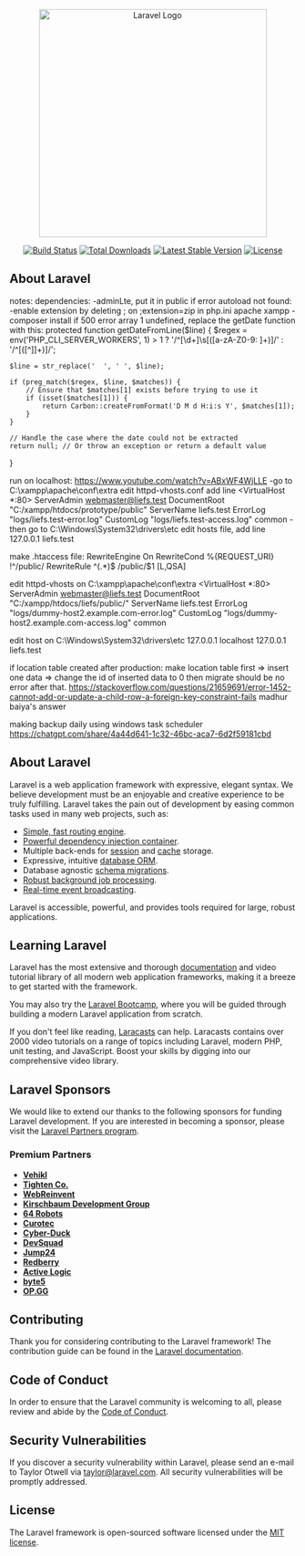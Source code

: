 <p align="center"><a href="https://laravel.com" target="_blank"><img src="https://raw.githubusercontent.com/laravel/art/master/logo-lockup/5%20SVG/2%20CMYK/1%20Full%20Color/laravel-logolockup-cmyk-red.svg" width="400" alt="Laravel Logo"></a></p>

<p align="center">
<a href="https://github.com/laravel/framework/actions"><img src="https://github.com/laravel/framework/workflows/tests/badge.svg" alt="Build Status"></a>
<a href="https://packagist.org/packages/laravel/framework"><img src="https://img.shields.io/packagist/dt/laravel/framework" alt="Total Downloads"></a>
<a href="https://packagist.org/packages/laravel/framework"><img src="https://img.shields.io/packagist/v/laravel/framework" alt="Latest Stable Version"></a>
<a href="https://packagist.org/packages/laravel/framework"><img src="https://img.shields.io/packagist/l/laravel/framework" alt="License"></a>
</p>

## About Laravel

notes:
dependencies:   -adminLte, put it in public
if error autoload not found:    -enable extension by deleting ; on ;extension=zip in php.ini apache xampp
                                -composer install
if 500 error array 1 undefined, replace the getDate function with this:
protected function getDateFromLine($line)
{
    $regex = env('PHP_CLI_SERVER_WORKERS', 1) > 1
        ? '/^\[\d+]\s\[([a-zA-Z0-9: ]+)\]/'
        : '/^\[([^\]]+)\]/';

    $line = str_replace('  ', ' ', $line);

    if (preg_match($regex, $line, $matches)) {
        // Ensure that $matches[1] exists before trying to use it
        if (isset($matches[1])) {
            return Carbon::createFromFormat('D M d H:i:s Y', $matches[1]);
        }
    }

    // Handle the case where the date could not be extracted
    return null; // Or throw an exception or return a default value
}


run on localhost: https://www.youtube.com/watch?v=ABxWF4WjLLE
-go to C:\xampp\apache\conf\extra 
    edit httpd-vhosts.conf add line 
    <VirtualHost *:80>
        ServerAdmin webmaster@liefs.test
        DocumentRoot "C:/xampp/htdocs/prototype/public"
        ServerName liefs.test
        ErrorLog "logs/liefs.test-error.log"
        CustomLog "logs/liefs.test-access.log" common
    </VirtualHost>
-then go to C:\Windows\System32\drivers\etc
    edit hosts file, add line
	127.0.0.1       liefs.test




make .htaccess file:
RewriteEngine On
RewriteCond %{REQUEST_URI} !^/public/
RewriteRule ^(.*)$ /public/$1 [L,QSA]

edit httpd-vhosts on C:\xampp\apache\conf\extra
<VirtualHost *:80>
    ServerAdmin webmaster@liefs.test
    DocumentRoot "C:/xampp/htdocs/liefs/public/"
    ServerName liefs.test
    ErrorLog "logs/dummy-host2.example.com-error.log"
    CustomLog "logs/dummy-host2.example.com-access.log" common
</VirtualHost>

edit host on C:\Windows\System32\drivers\etc 
127.0.0.1	localhost
127.0.0.1	liefs.test

if location table created after production:
make location table first => insert one data => change the id of inserted data to 0 then migrate should be no error after that.
https://stackoverflow.com/questions/21659691/error-1452-cannot-add-or-update-a-child-row-a-foreign-key-constraint-fails madhur baiya's answer


making backup daily using windows task scheduler
https://chatgpt.com/share/4a44d641-1c32-46bc-aca7-6d2f59181cbd

## About Laravel

Laravel is a web application framework with expressive, elegant syntax. We believe development must be an enjoyable and creative experience to be truly fulfilling. Laravel takes the pain out of development by easing common tasks used in many web projects, such as:

- [Simple, fast routing engine](https://laravel.com/docs/routing).
- [Powerful dependency injection container](https://laravel.com/docs/container).
- Multiple back-ends for [session](https://laravel.com/docs/session) and [cache](https://laravel.com/docs/cache) storage.
- Expressive, intuitive [database ORM](https://laravel.com/docs/eloquent).
- Database agnostic [schema migrations](https://laravel.com/docs/migrations).
- [Robust background job processing](https://laravel.com/docs/queues).
- [Real-time event broadcasting](https://laravel.com/docs/broadcasting).

Laravel is accessible, powerful, and provides tools required for large, robust applications.

## Learning Laravel

Laravel has the most extensive and thorough [documentation](https://laravel.com/docs) and video tutorial library of all modern web application frameworks, making it a breeze to get started with the framework.

You may also try the [Laravel Bootcamp](https://bootcamp.laravel.com), where you will be guided through building a modern Laravel application from scratch.

If you don't feel like reading, [Laracasts](https://laracasts.com) can help. Laracasts contains over 2000 video tutorials on a range of topics including Laravel, modern PHP, unit testing, and JavaScript. Boost your skills by digging into our comprehensive video library.

## Laravel Sponsors

We would like to extend our thanks to the following sponsors for funding Laravel development. If you are interested in becoming a sponsor, please visit the [Laravel Partners program](https://partners.laravel.com).

### Premium Partners

- **[Vehikl](https://vehikl.com/)**
- **[Tighten Co.](https://tighten.co)**
- **[WebReinvent](https://webreinvent.com/)**
- **[Kirschbaum Development Group](https://kirschbaumdevelopment.com)**
- **[64 Robots](https://64robots.com)**
- **[Curotec](https://www.curotec.com/services/technologies/laravel/)**
- **[Cyber-Duck](https://cyber-duck.co.uk)**
- **[DevSquad](https://devsquad.com/hire-laravel-developers)**
- **[Jump24](https://jump24.co.uk)**
- **[Redberry](https://redberry.international/laravel/)**
- **[Active Logic](https://activelogic.com)**
- **[byte5](https://byte5.de)**
- **[OP.GG](https://op.gg)**

## Contributing

Thank you for considering contributing to the Laravel framework! The contribution guide can be found in the [Laravel documentation](https://laravel.com/docs/contributions).

## Code of Conduct

In order to ensure that the Laravel community is welcoming to all, please review and abide by the [Code of Conduct](https://laravel.com/docs/contributions#code-of-conduct).

## Security Vulnerabilities

If you discover a security vulnerability within Laravel, please send an e-mail to Taylor Otwell via [taylor@laravel.com](mailto:taylor@laravel.com). All security vulnerabilities will be promptly addressed.

## License

The Laravel framework is open-sourced software licensed under the [MIT license](https://opensource.org/licenses/MIT).
